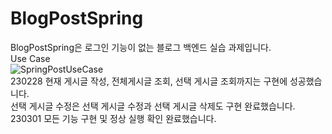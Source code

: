 # BlogPostSpring

BlogPostSpring은 로그인 기능이 없는 블로그 백엔드 실습 과제입니다.
<br>
Use Case
<br>
![SpringPostUseCase](https://user-images.githubusercontent.com/97417978/221760664-f5ed5ee9-1192-425c-aac7-4309d9f838b9.png)
<br>
230228 현재 게시글 작성, 전체게시글 조회, 선택 게시글 조회까지는 구현에 성공했습니다.
<br>
선택 게시글 수정은 선택 게시글 수정과 선택 게시글 삭제도 구현 완료했습니다.
<br>
230301 모든 기능 구현 및 정상 실행 확인 완료했습니다.
